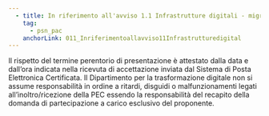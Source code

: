 ```yaml
---
  - title: In riferimento all'avviso 1.1 Infrastrutture digitali - migrazione PSN - PAC Pilota, come è possibile attestare l'invio della domanda di partecipazione?
    tag:
      - psn_pac
    anchorLink: 011_Inriferimentoallavviso11Infrastrutturedigital
---
```


Il rispetto del termine perentorio di presentazione è attestato dalla data e dall’ora indicata nella ricevuta di accettazione inviata dal Sistema di Posta Elettronica Certificata. Il Dipartimento per la trasformazione digitale non si assume responsabilità in ordine a ritardi, disguidi o malfunzionamenti legati all’inoltro/ricezione della PEC essendo la responsabilità del recapito della domanda di partecipazione a carico esclusivo del proponente.
